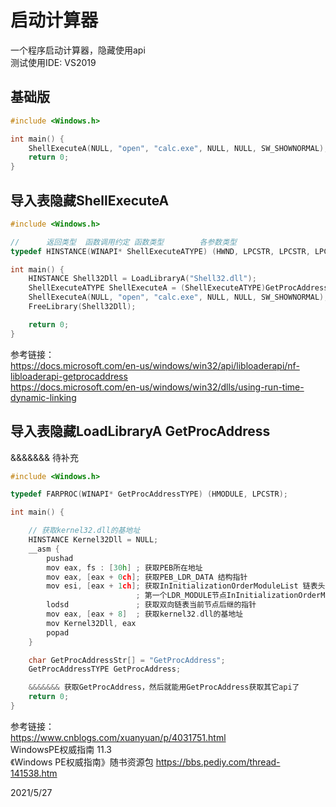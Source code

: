 # 启动计算器

一个程序启动计算器，隐藏使用api  
测试使用IDE: VS2019  

## 基础版
```cpp
#include <Windows.h>

int main() {
	ShellExecuteA(NULL, "open", "calc.exe", NULL, NULL, SW_SHOWNORMAL);
	return 0;
}
```

## 导入表隐藏ShellExecuteA
```cpp
#include <Windows.h>

//      返回类型  函数调用约定 函数类型        各参数类型
typedef HINSTANCE(WINAPI* ShellExecuteATYPE) (HWND, LPCSTR, LPCSTR, LPCSTR, LPCSTR, INT);

int main() {
	HINSTANCE Shell32Dll = LoadLibraryA("Shell32.dll");
	ShellExecuteATYPE ShellExecuteA = (ShellExecuteATYPE)GetProcAddress(Shell32Dll, "ShellExecuteA");
	ShellExecuteA(NULL, "open", "calc.exe", NULL, NULL, SW_SHOWNORMAL);
	FreeLibrary(Shell32Dll);

	return 0;
}
```

参考链接：  
https://docs.microsoft.com/en-us/windows/win32/api/libloaderapi/nf-libloaderapi-getprocaddress  
https://docs.microsoft.com/en-us/windows/win32/dlls/using-run-time-dynamic-linking  

## 导入表隐藏LoadLibraryA GetProcAddress

&&&&&&& 待补充  
```cpp
#include <Windows.h>

typedef FARPROC(WINAPI* GetProcAddressTYPE) (HMODULE, LPCSTR);

int main() {

	// 获取kernel32.dll的基地址
	HINSTANCE Kernel32Dll = NULL;
	__asm {
		pushad
		mov eax, fs : [30h] ; 获取PEB所在地址
		mov eax, [eax + 0ch]; 获取PEB_LDR_DATA 结构指针
		mov esi, [eax + 1ch]; 获取InInitializationOrderModuleList 链表头
							; 第一个LDR_MODULE节点InInitializationOrderModuleList成员的指针
		lodsd				; 获取双向链表当前节点后继的指针
		mov eax, [eax + 8]	; 获取kernel32.dll的基地址
		mov Kernel32Dll, eax
		popad
	}

	char GetProcAddressStr[] = "GetProcAddress";
	GetProcAddressTYPE GetProcAddress;

	&&&&&&& 获取GetProcAddress，然后就能用GetProcAddress获取其它api了
	return 0;
}
```

参考链接：  
https://www.cnblogs.com/xuanyuan/p/4031751.html  
WindowsPE权威指南 11.3  
《Windows PE权威指南》随书资源包 https://bbs.pediy.com/thread-141538.htm  

2021/5/27  
